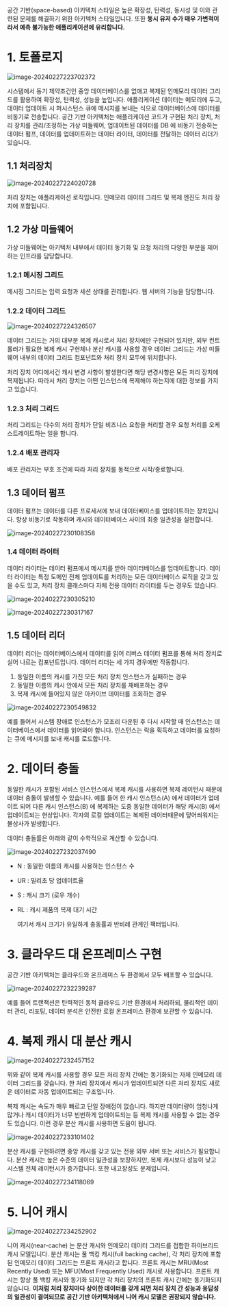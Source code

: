   공간 기반(space-based) 아키텍처 스타일은 높은 확장성, 탄력성, 동시성 및 이와 관련된 문제를 해결하기 위한 아키텍처 스타일입니다. 또한 **동시 유저 수가 매우 가변적이라서 예측 불가능한 애플리케이션에 유리합니다.**

# 1. 토폴로지

![image-20240227223702372](images/15장_공간_기반_아키텍처_스타일/image-20240227223702372.png)

  시스템에서 동기 제약조건인 중앙 데이터베이스를 없애고 복제된 인메모리 데이터 그리드를 활용하여 확장성, 탄력성, 성능을 높입니다. 애플리케이션 데이터는 메모리에 두고, 데이터 업데이트 시 퍼시스턴스 큐에 메시지를 보내는 식으로 데이터베이스에 데이터를 비동기로 전송합니다. 공간 기반 아키텍처는 애플리케이션 코드가 구현된 처리 장치, 처리 장치를 관리/조정하는 가상 미들웨어, 업데이트된 데이터를 DB 에 비동기 전송하는 데이터 펌프, 데이터를 업데이트하는 데이터 라이터, 데이터를 전달하는 데이터 리더가 있습니다.

## 1.1 처리장치

![image-20240227224020728](images/15장_공간_기반_아키텍처_스타일/image-20240227224020728.png)

  처리 장치는 애플리케이션 로직입니다. 인메모리 데이터 그리드 및 복제 엔진도 처리 장치에 포함됩니다.

## 1.2 가상 미들웨어

  가상 미들웨어는 아키텍처 내부에서 데이터 동기화 및 요청 처리의 다양한 부분을 제어하는 인프라를 담당합니다.

### 1.2.1 메시징 그리드

  메시징 그리드는 입력 요청과 세션 상태를 관리합니다. 웹 서버의 기능을 담당합니다.

### 1.2.2 데이터 그리드

![image-20240227224326507](images/15장_공간_기반_아키텍처_스타일/image-20240227224326507.png)

  데이터 그리드는 거의 대부분 복제 캐시로서 처리 장치에만 구현되어 있지만, 외부 컨트롤러가 필요한 복제 캐시 구현체나 분산 캐시를 사용할 경우 데이터 그리드는 가상 미들웨어 내부의 데이터 그리드 컴포넌트와 처리 장치 모두에 위치합니다.

  처리 장치 어디에서건 캐시 변경 사항이 발생한다면 해당 변경사항은 모든 처리 장치에 복제됩니다. 따라서 처리 장치는 어떤 인스턴스에 복제해야 하는지에 대한 정보를 가지고 있습니다.

### 1.2.3 처리 그리드

  처리 그리드는 다수의 처리 장치가 단일 비즈니스 요청을 처리할 경우 요청 처리를 오케스트레이트하는 일을 합니다.

### 1.2.4 배포 관리자

  배포 관리자는 부호 조건에 따라 처리 장치를 동적으로 시작/종료합니다.

## 1.3 데이터 펌프

  데이터 펌프는 데이터를 다른 프로세서에 보내 데이터베이스를 업데이트하는 장치입니다. 항상 비동기로 작동하며 캐시와 데이터베이스 사이의 최종 일관성을 실현합니다.

![image-20240227230108358](images/15장_공간_기반_아키텍처_스타일/image-20240227230108358.png)

### 1.4 데이터 라이터

  데이터 라이터는 데이터 펌프에서 메시지를 받아 데이터베이스를 업데이트합니다. 데이터 라이터는 특정 도메인 전체 업데이트를 처리하는 모든 데이터베이스 로직을 갖고 있을 수도 있고, 처리 장치 클래스마다 자체 전용 데이터 라이터를 두는 경우도 있습니다.

![image-20240227230305210](images/15장_공간_기반_아키텍처_스타일/image-20240227230305210.png)

![image-20240227230317167](images/15장_공간_기반_아키텍처_스타일/image-20240227230317167.png)

## 1.5 데이터 리더

  데이터 리더는 데이터베이스에서 데이터를 읽어 리버스 데이터 펌프를 통해 처리 장치로 실어 나르는 컴포넌트입니다. 데이터 리더는 세 가지 경우에만 작동합니다.

1. 동일한 이름의 캐시를 가진 모든 처리 장치 인스턴스가 실패하는 경우
2. 동일한 이름의 캐시 안에서 모든 처리 장치를 재배포하는 경우
3. 복제 캐시에 들어있지 않은 아카이브 데이터를 조회하는 경우

![image-20240227230549832](images/15장_공간_기반_아키텍처_스타일/image-20240227230549832.png)

  예를 들어서 시스템 장애로 인스턴스가 모조리 다운된 후 다시 시작할 때 인스턴스는 데이터베이스에서 데이터를 읽어와야 합니다. 인스턴스는 락을 획득하고 데이터를 요청하는 큐에 메시지를 보내 캐시를 로드합니다. 

# 2. 데이터 충돌

  동일한 캐시가 포함된 서비스 인스턴스에서 복제 캐시를 사용하면 복제 레이턴시 때문에 데이터 충돌이 발생할 수 있습니다. 예를 들어 한 캐시 인스턴스(A) 에서 데이터가 업데이트 되어 다른 캐시 인스턴스(B) 에 복제하는 도중 동일한 데이터가 해당 캐시(B) 에서 업데이트되는 현상입니다. 각자의 로컬 업데이트는 복제된 데이터때문에 덮어씌워지는 불상사가 발생합니다.

  데이터 충돌률은 아래와 같이 수학적으로 계산할 수 있습니다.

![image-20240227232037490](images/15장_공간_기반_아키텍처_스타일/image-20240227232037490.png)

- N : 동일한 이름의 캐시를 사용하는 인스턴스 수
- UR : 밀리초 당 업데이트율
- S : 캐시 크기 (로우 개수)
- RL : 캐시 제품의 복제 대기 시간

  여기서 캐시 크기가 유일하게 충동률과 반비례 관계인 팩터입니다.

# 3. 클라우드 대 온프레미스 구현

  공간 기반 아키텍처는 클라우드와 온프레미스 두 환경에서 모두 배포할 수 있습니다.

![image-20240227232239287](images/15장_공간_기반_아키텍처_스타일/image-20240227232239287.png)

  예를 들어 트랜잭션은 탄력적인 동적 클라우드 기반 환경에서 처리하되, 물리적인 데이터 관리, 리포팅, 데이터 분석은 안전한 로컬 온프레미스 환경에 보관할 수 있습니다.

# 4. 복제 캐시 대 분산 캐시

  ![image-20240227232457152](images/15장_공간_기반_아키텍처_스타일/image-20240227232457152.png)

  위와 같이 복제 캐시를 사용할 경우 모든 처리 장치 간에는 동기화되는 자체 인메모리 데이터 그리드를 갖습니다. 한 처리 장치에서 캐시가 업데이트되면 다른 처리 장치도 새로운 데이터로 자동 업데이트되는 구조입니다.

  복제 캐시는 속도가 매우 빠르고 단일 장애점이 없습니다. 하지만 데이터량이 엄청나게 많거나 캐시 데이터가 너무 빈번하게 업데이트되는 등 복제 캐시를 사용할 수 없는 경우도 있습니다. 이런 경우 분산 캐시를 사용하면 도움이 됩니다.

![image-20240227233101402](images/15장_공간_기반_아키텍처_스타일/image-20240227233101402.png)

  분산 캐시를 구현하려면 중앙 캐시를 갖고 있는 전용 외부 서버 또는 서비스가 필요합니다. 분산 캐시는 높은 수준의 데이터 일관성을 보장하지만, 복제 캐시보다 성능이 낮고 시스템 전체 레이턴시가 증가합니다. 또한 내고장성도 문제입니다.

![image-20240227234118069](images/15장_공간_기반_아키텍처_스타일/image-20240227234118069.png)

# 5. 니어 캐시

![image-20240227234252902](images/15장_공간_기반_아키텍처_스타일/image-20240227234252902.png)

  니어 캐시(near-cache) 는 분산 캐시와 인메모리 데이터 그리드를 접합한 하이브리드 캐시 모델입니다. 분산 캐시는 풀 백킹 캐시(full backing cache), 각 처리 장치에 포함된 인메모리 데이터 그리드는 프론트 캐시라고 합니다. 프론트 캐시는 MRU(Most Recently Used) 또는 MFU(Most Frequently Used) 캐시로 사용합니다. 프론트 캐시는 항상 풀 백킹 캐시와 동기화 되지만 각 처리 장치의 프론트 캐시 간에는 동기화되지 않습니다. **이처럼 처리 장치마다 상이한 데이터를 갖게 되면 처리 장치 간 성능과 응답성의 일관성이 결여되므로 공간 기반 아키텍처에서 니어 캐시 모델은 권장되지 않습니다.**

